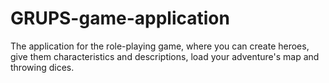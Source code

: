 # GRUPS-game-application
The application for the role-playing game, where you can create heroes, give them characteristics and descriptions, load your adventure's map and throwing dices.
